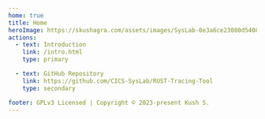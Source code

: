 ```yaml
---
home: true
title: Home
heroImage: https://skushagra.com/assets/images/SysLab-0e3a6ce23080d5408de66f3877d19e51.png
actions:
  - text: Introduction
    link: /intro.html
    type: primary

  - text: GitHub Repository
    link: https://github.com/CICS-SysLab/RUST-Tracing-Tool
    type: secondary

footer: GPLv3 Licensed | Copyright © 2023-present Kush S.
---
```


